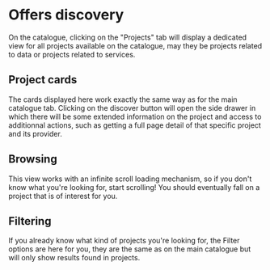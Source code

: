 # Offers discovery
On the catalogue, clicking on the "Projects" tab will display a dedicated view for all projects available on the catalogue, may they be projects related to data or projects related to services.

## Project cards

The cards displayed here work exactly the same way as for the main catalogue tab. Clicking on the discover button will open the side drawer in which there will be some extended information on the project and access to additionnal actions, such as getting a full page detail of that specific project and its provider.

## Browsing

This view works with an infinite scroll loading mechanism, so if you don't know what you're looking for, start scrolling! You should eventually fall on a project that is of interest for you.

## Filtering

If you already know what kind of projects you're looking for, the Filter options are here for you, they are the same as on the main catalogue but will only show results found in projects.

